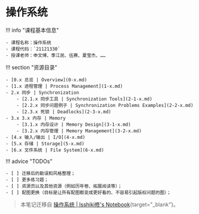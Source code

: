 # 操作系统

!!! info "课程基本信息"

    - 课程名称：操作系统
    - 课程代码：`21121330`
    - 授课老师：申文博、季江民、伍赛、夏莹杰、……

!!! section "资源目录"

    - [0.x 总览 | Overview](0-x.md)
    - [1.x 进程管理 | Process Management](1-x.md)
    - 2.x 同步 | Synchronization
        - [2.1.x 同步工具 | Synchronization Tools](2-1-x.md)
        - [2.2.x 同步问题例子 | Synchronization Problems Examples](2-2-x.md)
        - [2.3.x 死锁 | Deadlocks](2-3-x.md)
    - 3.x 3.x 内存 | Memory
        - [3.1.x 内存设计 | Memory Design](3-1-x.md)
        - [3.2.x 内存管理 | Memory Management](3-2-x.md)
    - [4.x 输入/输出 | I/O](4-x.md)
    - [5.x 存储 | Storage](5-x.md)
    - [6.x 文件系统 | File System](6-x.md)

!!! advice "TODOs"

    - [ ] 迁移后的勘误和风格整理；
    - [ ] 更多练习题；
    - [ ] 资源页以及其他资源（例如历年卷、拓展阅读等）；
    - [ ] 配图更换（目标是让所有配图都变成更好看的、不容易引起版权问题的图）；

> 本笔记迁移自 [操作系统 | Isshiki修's Notebook](https://note.isshikih.top/cour_note/D3QD_OperatingSystem/){target="_blank"}。